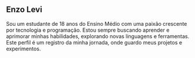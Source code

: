 ## Enzo Levi

Sou um estudante de 18 anos do Ensino Médio com uma paixão crescente por tecnologia e programação. Estou sempre buscando aprender e aprimorar minhas habilidades, explorando novas linguagens e ferramentas. Este perfil é um registro da minha jornada, onde guardo meus projetos e experimentos.
